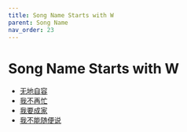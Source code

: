 ```yaml
---
title: Song Name Starts with W
parent: Song Name 
nav_order: 23
---
```


# Song Name Starts with W

- [无地自容](/lyrics/Hei_Bao/wudizirong)
- [我不再忙](/lyrics/Wei_Hua/wobuzaimang)
- [我要成家](/lyrics/Zhao_Mu_Yang/woyaochengjia)
- [我不能随便说](/lyrics/ADO/wobunengsuibianshuo)
